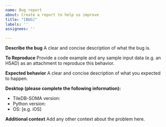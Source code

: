 ```yaml
---
name: Bug report
about: Create a report to help us improve
title: "[BUG]"
labels: ''
assignees: ''

---
```


**Describe the bug**
A clear and concise description of what the bug is.

**To Reproduce**
Provide a code example and any sample input data (e.g. an H5AD) as an attachment to reproduce this behavior.

**Expected behavior**
A clear and concise description of what you expected to happen.

**Desktop (please complete the following information):**
 - TileDB-SOMA version:
 - Python version:
 - OS: [e.g. iOS]

**Additional context**
Add any other context about the problem here.
